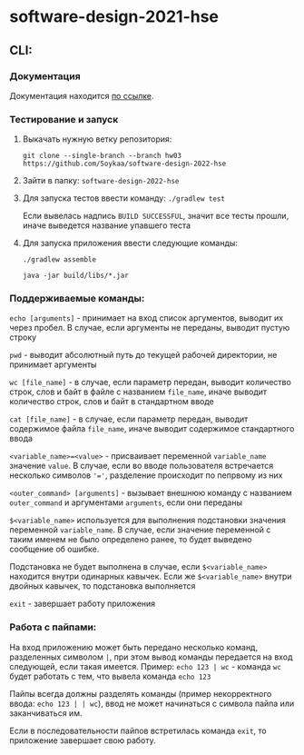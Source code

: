# software-design-2021-hse

## CLI:

### Документация

Документация
находится [по ссылке](https://github.com/Soykaa/software-design-2022-hse/blob/main/hw01/documentationCLI.md).

### Тестирование и запуск

1. Выкачать нужную ветку репозитория:

   `git clone --single-branch --branch hw03 https://github.com/Soykaa/software-design-2022-hse`


2. Зайти в папку: `software-design-2022-hse`


3. Для запуска тестов ввести команду:
   `./gradlew test`

   Если вывелась надпись `BUILD SUCCESSFUL`, значит все тесты прошли, иначе выведется название упавшего теста


4. Для запуска приложения ввести следующие команды:

   `./gradlew assemble`

   `java -jar build/libs/*.jar`

### Поддерживаемые команды:

`echo [arguments]` - принимает на вход список аргументов, выводит их через пробел. В случае, если аргументы не переданы,
выводит пустую строку

`pwd` - выводит абсолютный путь до текущей рабочей директории, не принимает аргументы

`wc [file_name]` - в случае, если параметр передан, выводит количество строк, слов и байт в файле с
названием `file_name`, иначе выводит количество строк, слов и байт в стандартном вводе

`cat [file_name]` - в случае, если параметр передан, выводит содержимое файла `file_name`, иначе выводит содержимое
стандартного ввода

`<variable_name>=<value>` - присваивает переменной `variable_name` значение `value`. В случае, если во вводе пользователя встречается несколько символов `'='`, разделение происходит по пепрвому из них

`<outer_command> [arguments]` - вызывает внешнюю команду с названием `outer_command` и аргументами  `arguments`, если
они переданы

`$<variable_name>` используется для выполнения подстановки значения переменной `variable_name`. В случае, если значение переменной с таким именем не было определено ранее, то будет выведено сообщение об ошибке.

Подстановка не будет выполнена в случае, если `$<variable_name>` находится внутри одинарных кавычек. Если же `$<variable_name>` внутри двойных кавычек, то подстановка выполняется

`exit` - завершает работу приложения

### Работа с пайпами:

На вход приложению может быть передано несколько команд, разделенных символом `|`, при этом вывод команды передается на вход следующей, если такая имеется.
Пример: `echo 123 | wc` - команда `wc` будет работать с тем, что вывела команда `echo 123`

Пайпы всегда должны разделять команды (пример некорректного ввода: `echo 123 | | wc`), ввод не может начинаться с символа пайпа или заканчиваться им.

Если в последовательности пайпов встретилась команда `exit`, то приложение завершает свою работу.


